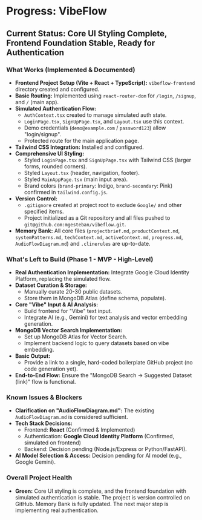 # Progress: VibeFlow

## Current Status: Core UI Styling Complete, Frontend Foundation Stable, Ready for Authentication

### What Works (Implemented & Documented)
*   **Frontend Project Setup (Vite + React + TypeScript):** `vibeflow-frontend` directory created and configured.
*   **Basic Routing:** Implemented using `react-router-dom` for `/login`, `/signup`, and `/` (main app).
*   **Simulated Authentication Flow:**
    *   `AuthContext.tsx` created to manage simulated auth state.
    *   `LoginPage.tsx`, `SignUpPage.tsx`, and `Layout.tsx` use this context.
    *   Demo credentials (`demo@example.com` / `password123`) allow "login/signup".
    *   Protected route for the main application page.
*   **Tailwind CSS Integration:** Installed and configured.
*   **Comprehensive UI Styling:**
    *   Styled `LoginPage.tsx` and `SignUpPage.tsx` with Tailwind CSS (larger forms, rounded corners).
    *   Styled `Layout.tsx` (header, navigation, footer).
    *   Styled `MainAppPage.tsx` (main input area).
    *   Brand colors (`brand-primary`: Indigo, `brand-secondary`: Pink) confirmed in `tailwind.config.js`.
*   **Version Control:**
    *   `.gitignore` created at project root to exclude `Google/` and other specified items.
    *   Project initialized as a Git repository and all files pushed to `git@github.com:mgesteban/vibeflow.git`.
*   **Memory Bank:** All core files (`projectbrief.md`, `productContext.md`, `systemPatterns.md`, `techContext.md`, `activeContext.md`, `progress.md`, `AudioFlowDiagram.md`) and `.clinerules` are up-to-date.

### What's Left to Build (Phase 1 - MVP - High-Level)
*   **Real Authentication Implementation:** Integrate Google Cloud Identity Platform, replacing the simulated flow.
*   **Dataset Curation & Storage:**
    *   Manually curate 20-30 public datasets.
    *   Store them in MongoDB Atlas (define schema, populate).
*   **Core "Vibe" Input & AI Analysis:**
    *   Build frontend for "Vibe" text input.
    *   Integrate AI (e.g., Gemini) for text analysis and vector embedding generation.
*   **MongoDB Vector Search Implementation:**
    *   Set up MongoDB Atlas for Vector Search.
    *   Implement backend logic to query datasets based on vibe embedding.
*   **Basic Output:**
    *   Provide a link to a single, hard-coded boilerplate GitHub project (no code generation yet).
*   **End-to-End Flow:** Ensure the "MongoDB Search -> Suggested Dataset (link)" flow is functional.

### Known Issues & Blockers
*   **Clarification on "AudioFlowDiagram.md":** The existing `AudioFlowDiagram.md` is considered sufficient.
*   **Tech Stack Decisions:**
    *   Frontend: **React** (Confirmed & Implemented)
    *   Authentication: **Google Cloud Identity Platform** (Confirmed, simulated on frontend)
    *   Backend: Decision pending (Node.js/Express or Python/FastAPI).
*   **AI Model Selection & Access:** Decision pending for AI model (e.g., Google Gemini).

### Overall Project Health
*   **Green:** Core UI styling is complete, and the frontend foundation with simulated authentication is stable. The project is version controlled on GitHub. Memory Bank is fully updated. The next major step is implementing real authentication.
